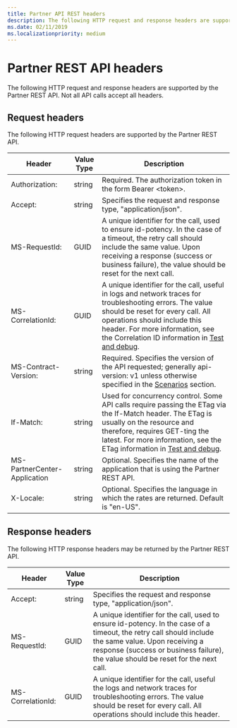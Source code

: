 ```yaml
---
title: Partner API REST headers
description: The following HTTP request and response headers are supported by the Partner REST API.
ms.date: 02/11/2019
ms.localizationpriority: medium
---
```


# Partner REST API headers

The following HTTP request and response headers are supported by the Partner REST API. Not all API calls accept all headers.

## <span id="Request_headers"/><span id="request_headers"/><span id="REQUEST_HEADERS"/>Request headers

The following HTTP request headers are supported by the Partner 
REST API.

| Header                       | Value Type | Description                                                                            |
|------------------------------|------------|----------------------------------------------------------------------------------------|
| Authorization:               | string     | Required. The authorization token in the form Bearer &lt;token&gt;.                    |
| Accept:                      | string     | Specifies the request and response type, "application/json".                           |
| MS-RequestId:                | GUID       | A unique identifier for the call, used to ensure id-potency. In the case of a timeout, the retry call should include the same value. Upon receiving a response (success or business failure), the value should be reset for the next call. |
| MS-CorrelationId:            | GUID       | A unique identifier for the call, useful in logs and network traces for troubleshooting errors. The value should be reset for every call. All operations should include this header. For more information, see the Correlation ID information in [Test and debug](test-and-debug.md). |
| MS-Contract-Version:         | string     | Required. Specifies the version of the API requested; generally api-version: v1 unless otherwise specified in the [Scenarios](scenarios.md) section. |
| If-Match:                    | string     | Used for concurrency control. Some API calls require passing the ETag via the If-Match header. The ETag is usually on the resource and therefore, requires GET-ting the latest. For more information, see the ETag information in [Test and debug](test-and-debug.md). |
| MS-PartnerCenter-Application | string     | Optional. Specifies the name of the application that is using the Partner REST API.    |
| X-Locale:                    | string     | Optional. Specifies the language in which the rates are returned. Default is "en-US".  |

## <span id="Response_headers"/><span id="response_headers"/><span id="RESPONSE_HEADERS"/>Response headers

The following HTTP response headers may be returned by the Partner REST API.

| Header            | Value Type | Description                                                                                      |
|-------------------|------------|--------------------------------------------------------------------------------------------------|
| Accept:           | string     | Specifies the request and response type, "application/json".                                     |
| MS-RequestId:     | GUID       | A unique identifier for the call, used to ensure id-potency. In the case of a timeout, the retry call should include the same value. Upon receiving a response (success or business failure), the value should be reset for the next call. |
| MS-CorrelationId: | GUID       | A unique identifier for the call, useful the logs and network traces for troubleshooting errors. The value should be reset for every call. All operations should include this header.                                                |
